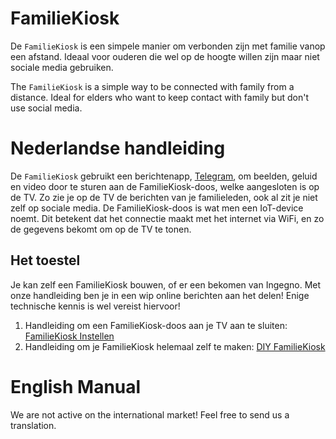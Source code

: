 # FamilieKiosk

De `FamilieKiosk` is een simpele manier om verbonden zijn met familie vanop een afstand. Ideaal voor ouderen die wel op de hoogte willen zijn maar niet sociale media gebruiken.

The `FamilieKiosk` is a simple way to be connected with family from a distance. Ideal for elders who want to keep contact with family but don't use social media. 

# Nederlandse handleiding
De `FamilieKiosk` gebruikt een berichtenapp, [Telegram](https://web.telegram.org), om beelden, geluid en video door te sturen aan de FamilieKiosk-doos, welke aangesloten is op de TV. Zo zie je op de TV de berichten van je familieleden, ook al zit je niet zelf op sociale media. De FamilieKiosk-doos is wat men een IoT-device noemt. Dit betekent dat het connectie maakt met het internet via WiFi, en zo de gegevens bekomt om op de TV te tonen.

## Het toestel
Je kan zelf een FamilieKiosk bouwen, of er een bekomen van Ingegno. Met onze handleiding ben je in een wip online berichten aan het delen! Enige technische kennis is wel vereist hiervoor!

1. Handleiding om een FamilieKiosk-doos aan je TV aan te sluiten: [FamilieKiosk Instellen](https://bitbucket.org/blfsputnik/familiekiosk/src/master/handleiding/FamilieKiosk%20Instellen.md)
2. Handleiding om je FamilieKiosk helemaal zelf te maken: [DIY FamilieKiosk](https://bitbucket.org/blfsputnik/familiekiosk/src/master/handleiding/DIY%20FamilieKiosk.md)

# English Manual
We are not active on the international market! Feel free to send us a translation.
